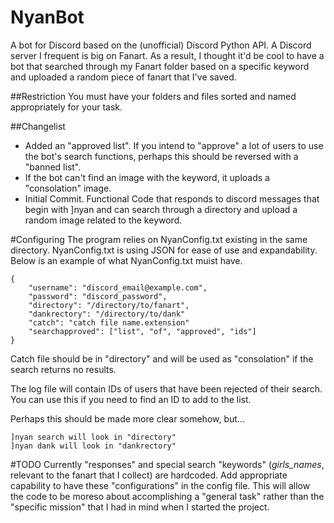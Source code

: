 # NyanBot

A bot for Discord based on the (unofficial) Discord Python API. A Discord server I frequent is big on Fanart. As a result, I thought it'd be cool to have a bot that searched through my Fanart folder based on a specific keyword and uploaded a random piece of fanart that I've saved.

##Restriction
You must have your folders and files sorted and named appropriately for your task. 

##Changelist
- Added an "approved list". If you intend to "approve" a lot of users to use the bot's search functions, perhaps this should be reversed with a "banned list".
- If the bot can't find an image with the keyword, it uploads a "consolation" image.
- Initial Commit. Functional Code that responds to discord messages that begin with ]nyan and can search through a directory and upload a random image related to the keyword.


#Configuring
The program relies on NyanConfig.txt existing in the same directory. NyanConfig.txt is using JSON for ease of use and expandability. Below is an example of what NyanConfig.txt muist have.
```
{
    "username": "discord_email@example.com",
    "password": "discord_password",
    "directory": "/directory/to/fanart",
    "dankrectory": "/directory/to/dank"
    "catch": "catch file name.extension"
    "searchapproved": ["list", "of", "approved", "ids"]
}
```
Catch file should be in "directory" and will be used as "consolation" if the search returns no results.

The log file will contain IDs of users that have been rejected of their search. You can use this if you need to find an ID to add to the list.

Perhaps this should be made more clear somehow, but...
```
]nyan search will look in "directory"
]nyan dank will look in "dankrectory"
```

#TODO
Currently "responses" and special search "keywords" (*girls_names*, relevant to the fanart that I collect) are hardcoded. Add appropriate capability to have these "configurations" in the config file. This will allow the code to be moreso about accomplishing a "general task" rather than the "specific mission" that I had in mind when I started the project.
